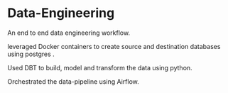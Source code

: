 # Data-Engineering
An end to end data engineering workflow. 

leveraged Docker containers to create source and destination databases using postgres . 

Used DBT to build, model and transform the data using python.

Orchestrated the data-pipeline using Airflow. 